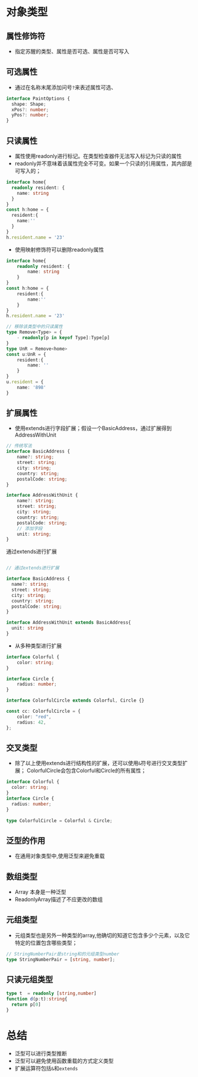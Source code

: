 # 对象类型
## 属性修饰符
+ 指定苏醒的类型、属性是否可选、属性是否可写入
## 可选属性
+ 通过在名称末尾添加问号`?`来表述属性可选、
```typescript
interface PaintOptions {
  shape: Shape;
  xPos?: number;
  yPos?: number;
}
```
## 只读属性
+ 属性使用readonly进行标记。在类型检查器件无法写入标记为只读的属性
+ readonly并不意味着该属性完全不可变。如果一个只读的引用属性，其内部是可写入的；
```typescript
interface home{
  readonly resident: {
    name: string
  }
}
const h:home = {
  resident:{
    name:''
  }
}
h.resident.name = '23'
```

+ 使用映射修饰符可以删除readonly属性
```typescript
interface home{
    readonly resident: {
        name: string
    }
}
const h:home = {
    resident:{
        name:''
    }
}
h.resident.name = '23'

// 移除该类型中的只读属性
type Remove<Type> = {
    - readonly[p in keyof Type]:Type[p]
}
type UnR = Remove<home>
const u:UnR = {
    resident:{
        name: ''
    }
}
u.resident = {
    name: '898'
}
```
## 扩展属性
+ 使用extends进行字段扩展；假设一个BasicAddress，通过扩展得到AddressWithUnit
```typescript
// 传统写法
interface BasicAddress {
    name?: string;
    street: string;
    city: string;
    country: string;
    postalCode: string;
}

interface AddressWithUnit {
    name?: string;
    street: string;
    city: string;
    country: string;
    postalCode: string;
    // 添加字段
    unit: string;
}
```
通过extends进行扩展
```typescript

// 通过extends进行扩展

interface BasicAddress {
  name?: string;
  street: string;
  city: string;
  country: string;
  postalCode: string;
}

interface AddressWithUnit extends BasicAddress{
  unit: string
}
```
+ 从多种类型进行扩展
```typescript
interface Colorful {
    color: string;
}

interface Circle {
    radius: number;
}

interface ColorfulCircle extends Colorful, Circle {}

const cc: ColorfulCircle = {
    color: "red",
    radius: 42,
};
```
## 交叉类型
+ 除了以上使用extends进行结构性的扩展，还可以使用`&`符号进行交叉类型扩展；
  ColorfulCircle会包含Colorful和Circle的所有属性；
```typescript
interface Colorful {
  color: string;
}
interface Circle {
  radius: number;
}
 
type ColorfulCircle = Colorful & Circle;
```
## 泛型的作用
+ 在通用对象类型中,使用泛型来避免重载
## 数组类型
+ Array 本身是一种泛型
+ ReadonlyArray描述了不应更改的数组
## 元组类型
+ 元组类型也是另外一种类型的array,他确切的知道它包含多少个元素，以及它特定的位置包含哪些类型；
```typescript
// StringNumberPair是string和的元组类型number
type StringNumberPair = [string, number];
```
## 只读元组类型
```typescript
type t  = readonly [string,number]
function d(p:t):string{
  return p[0]
}
```

# 总结
+ 泛型可以进行类型推断
+ 泛型可以避免使用函数重载的方式定义类型
+ 扩展运算符包括`&`和`extends`